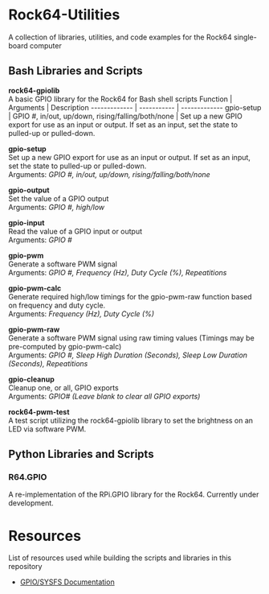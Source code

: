 # Rock64-Utilities
A collection of libraries, utilities, and code examples for the Rock64 single-board computer

## Bash Libraries and Scripts
**rock64-gpiolib**<br>
A basic GPIO library for the Rock64 for Bash shell scripts
Function      | Arguments   | Description
------------- | ----------- | -------------
gpio-setup    | GPIO #, in/out, up/down, rising/falling/both/none | Set up a new GPIO export for use as an input or output. If set as an input, set the state to pulled-up or pulled-down.

**gpio-setup**<br>
Set up a new GPIO export for use as an input or output. If set as an input, set the state to pulled-up or pulled-down.<br>
Arguments: *GPIO #, in/out, up/down, rising/falling/both/none*

**gpio-output**<br>
Set the value of a GPIO output<br>
Arguments: *GPIO #, high/low*

**gpio-input**<br>
Read the value of a GPIO input or output<br>
Arguments: *GPIO #*

**gpio-pwm**<br>
Generate a software PWM signal<br>
Arguments: *GPIO #, Frequency (Hz), Duty Cycle (%), Repeatitions*

**gpio-pwm-calc**<br>
Generate required high/low timings for the gpio-pwm-raw function based on frequency and duty cycle.<br>
Arguments: *Frequency (Hz), Duty Cycle (%)*

**gpio-pwm-raw**<br>
Generate a software PWM signal using raw timing values (Timings may be pre-computed by gpio-pwm-calc)<br>
Arguments: *GPIO #, Sleep High Duration (Seconds), Sleep Low Duration (Seconds), Repeatitions*

**gpio-cleanup**<br>
Cleanup one, or all, GPIO exports<br>
Arguments: *GPIO# (Leave blank to clear all GPIO exports)*

**rock64-pwm-test**<br>
A test script utilizing the rock64-gpiolib library to set the brightness on an LED via software PWM.

## Python Libraries and Scripts
### R64.GPIO
A re-implementation of the RPi.GPIO library for the Rock64. Currently under development.

# Resources
List of resources used while building the scripts and libraries in this repository
* [GPIO/SYSFS Documentation](https://www.kernel.org/doc/Documentation/gpio/sysfs.txt)
